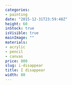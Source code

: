 ```yaml
---
categories:
- painting
date: "2015-12-31T23:59:48Z"
height: 60
inStock: true
isVisible: true
mainImage: ""
materials:
- acrylic
- pencil
- canvas
price: 800
slug: i-disappear
title: I disappear
width: 80
---
```


